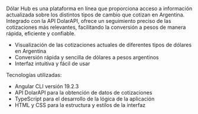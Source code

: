 Dólar Hub es una plataforma en línea que proporciona acceso a información actualizada sobre los distintos tipos de cambio que cotizan en Argentina. Integrado con la API DolarAPI, ofrece un seguimiento preciso de las cotizaciones más relevantes, facilitando la conversión a pesos de manera rápida, eficiente y confiable.

- Visualización de las cotizaciones actuales de diferentes tipos de dólares en Argentina
- Conversión rápida y sencilla de dólares a pesos argentinos
- Interfaz intuitiva y fácil de usar

Tecnologías utilizadas:
- Angular CLI versión 19.2.3​
- API DolarAPI para la obtención de datos de cotizaciones​
- TypeScript para el desarrollo de la lógica de la aplicación  
- HTML y CSS para la estructura y estilos de la interfaz​
